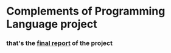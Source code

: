 # Complements of Programming Language project
### that's the [final report](CLP_report.pdf) of the project 
